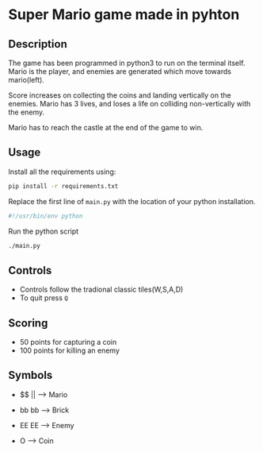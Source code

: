 # Super Mario game made in pyhton


## Description
The game has been programmed in python3 to run on the terminal itself.
Mario is the player, and enemies are generated which move towards mario(left).

Score increases on collecting the coins and landing vertically on the enemies.
Mario has 3 lives, and loses a life on colliding non-vertically with the enemy.

Mario has to reach the castle at the end of the game to win.

## Usage

Install all the requirements using:
```bash
pip install -r requirements.txt
```
Replace the first line of `main.py` with the location of your python installation.
```bash
#!/usr/bin/env python
```
Run the python script
```bash
./main.py
```

## Controls

- Controls follow the tradional classic tiles(W,S,A,D)
- To quit press `Q`

## Scoring

- 50 points for capturing a coin
- 100 points for killing an enemy

## Symbols

-   $$
	||  --> Mario

-   bb
	bb  --> Brick

-   EE
	EE  --> Enemy

-   O   --> Coin
